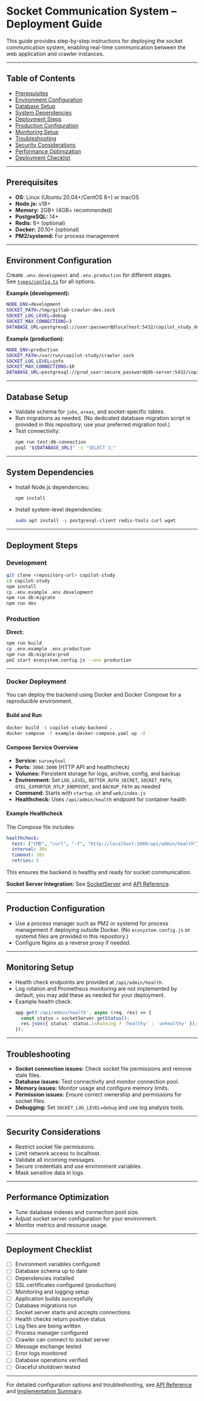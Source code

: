 # Socket Communication System – Deployment Guide

This guide provides step-by-step instructions for deploying the socket communication system, enabling real-time communication between the web application and crawler instances.

---

## Table of Contents

- [Prerequisites](#prerequisites)
- [Environment Configuration](#environment-configuration)
- [Database Setup](#database-setup)
- [System Dependencies](#system-dependencies)
- [Deployment Steps](#deployment-steps)
- [Production Configuration](#production-configuration)
- [Monitoring Setup](#monitoring-setup)
- [Troubleshooting](#troubleshooting)
- [Security Considerations](#security-considerations)
- [Performance Optimization](#performance-optimization)
- [Deployment Checklist](#deployment-checklist)

---

## Prerequisites

- **OS:** Linux (Ubuntu 20.04+/CentOS 8+) or macOS
- **Node.js:** v18+
- **Memory:** 2GB+ (4GB+ recommended)
- **PostgreSQL:** 14+
- **Redis:** 6+ (optional)
- **Docker:** 20.10+ (optional)
- **PM2/systemd:** For process management

---

## Environment Configuration

Create `.env.development` and `.env.production` for different stages.  
See [`types/config.ts`](../src/lib/server/socket/types/config.ts:2) for all options.

**Example (development):**
```bash
NODE_ENV=development
SOCKET_PATH=/tmp/gitlab-crawler-dev.sock
SOCKET_LOG_LEVEL=debug
SOCKET_MAX_CONNECTIONS=3
DATABASE_URL=postgresql://user:password@localhost:5432/copilot_study_dev
```

**Example (production):**
```bash
NODE_ENV=production
SOCKET_PATH=/var/run/copilot-study/crawler.sock
SOCKET_LOG_LEVEL=info
SOCKET_MAX_CONNECTIONS=10
DATABASE_URL=postgresql://prod_user:secure_password@db-server:5432/copilot_study_prod
```

---

## Database Setup

- Validate schema for `jobs`, `areas`, and socket-specific tables.
- Run migrations as needed. (No dedicated database migration script is provided in this repository; use your preferred migration tool.)
- Test connectivity:
  ```bash
  npm run test:db-connection
  psql "${DATABASE_URL}" -c "SELECT 1;"
  ```

---

## System Dependencies

- Install Node.js dependencies:
  ```bash
  npm install
  ```
- Install system-level dependencies:
  ```bash
  sudo apt install -y postgresql-client redis-tools curl wget
  ```

---

## Deployment Steps

### Development

```bash
git clone <repository-url> copilot-study
cd copilot-study
npm install
cp .env.example .env.development
npm run db:migrate
npm run dev
```

### Production

**Direct:**
```bash
npm run build
cp .env.example .env.production
npm run db:migrate:prod
pm2 start ecosystem.config.js --env production
```

---

### Docker Deployment

You can deploy the backend using Docker and Docker Compose for a reproducible environment.

#### Build and Run

```bash
docker build -t copilot-study-backend .
docker compose -f example-docker-compose.yaml up -d
```

#### Compose Service Overview

- **Service:** `surveytool`
- **Ports:** `3000:3000` (HTTP API and healthcheck)
- **Volumes:** Persistent storage for logs, archive, config, and backup
- **Environment:** Set `LOG_LEVEL`, `BETTER_AUTH_SECRET`, `SOCKET_PATH`, `OTEL_EXPORTER_OTLP_ENDPOINT`, and `BACKUP_PATH` as needed
- **Command:** Starts with `startup.sh` and `web/index.js`
- **Healthcheck:** Uses `/api/admin/health` endpoint for container health

#### Example Healthcheck

The Compose file includes:

```yaml
healthcheck:
  test: ["CMD", "curl", "-f", "http://localhost:3000/api/admin/health"]
  interval: 30s
  timeout: 10s
  retries: 5
```

This ensures the backend is healthy and ready for socket communication.

**Socket Server Integration:**
See [SocketServer](../src/lib/server/socket/socket-server.ts) and [API Reference](./socket-api.md).

---

## Production Configuration

- Use a process manager such as PM2 or systemd for process management if deploying outside Docker. (No `ecosystem.config.js` or systemd files are provided in this repository.)
- Configure Nginx as a reverse proxy if needed.

---

## Monitoring Setup

- Health check endpoints are provided at `/api/admin/health`.
- Log rotation and Prometheus monitoring are not implemented by default; you may add these as needed for your deployment.
- Example health check:
  ```typescript
  app.get('/api/admin/health', async (req, res) => {
    const status = socketServer.getStatus();
    res.json({ status: status.isRunning ? 'healthy' : 'unhealthy' });
  });
  ```

---

## Troubleshooting

- **Socket connection issues:** Check socket file permissions and remove stale files.
- **Database issues:** Test connectivity and monitor connection pool.
- **Memory issues:** Monitor usage and configure memory limits.
- **Permission issues:** Ensure correct ownership and permissions for socket files.
- **Debugging:** Set `SOCKET_LOG_LEVEL=debug` and use log analysis tools.

---

## Security Considerations

- Restrict socket file permissions.
- Limit network access to localhost.
- Validate all incoming messages.
- Secure credentials and use environment variables.
- Mask sensitive data in logs.

---

## Performance Optimization

- Tune database indexes and connection pool size.
- Adjust socket server configuration for your environment.
- Monitor metrics and resource usage.

---

## Deployment Checklist

- [ ] Environment variables configured
- [ ] Database schema up to date
- [ ] Dependencies installed
- [ ] SSL certificates configured (production)
- [ ] Monitoring and logging setup
- [ ] Application builds successfully
- [ ] Database migrations run
- [ ] Socket server starts and accepts connections
- [ ] Health checks return positive status
- [ ] Log files are being written
- [ ] Process manager configured
- [ ] Crawler can connect to socket server
- [ ] Message exchange tested
- [ ] Error logs monitored
- [ ] Database operations verified
- [ ] Graceful shutdown tested

---

For detailed configuration options and troubleshooting, see [API Reference](./socket-api.md) and [Implementation Summary](./socket-implementation.md).